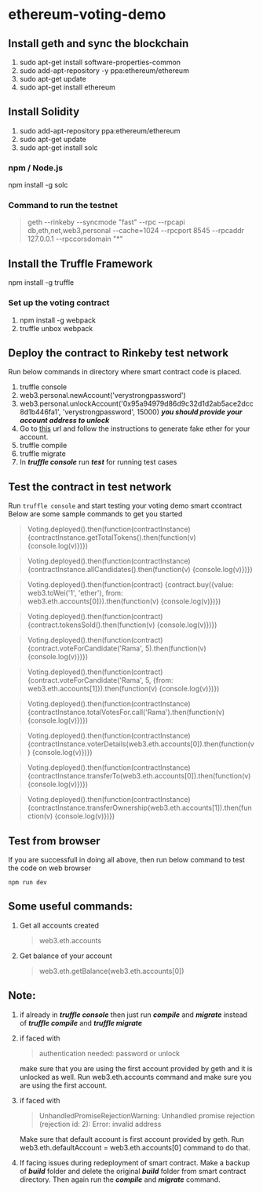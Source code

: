 
# ethereum-voting-demo

## Install geth and sync the blockchain

 1. sudo apt-get install software-properties-common
 2. sudo add-apt-repository -y ppa:ethereum/ethereum
 3. sudo apt-get update
 4. sudo apt-get install ethereum
 
## Install Solidity

 1. sudo add-apt-repository ppa:ethereum/ethereum
 2. sudo apt-get update
 3. sudo apt-get install solc
 
### npm / Node.js

npm install -g solc

### Command to run the testnet

> geth --rinkeby --syncmode "fast" --rpc --rpcapi db,eth,net,web3,personal --cache=1024  --rpcport 8545 --rpcaddr 127.0.0.1 --rpccorsdomain "*"


## Install the Truffle Framework
npm install -g truffle

### Set up the voting contract
 1. npm install -g webpack
 2. truffle unbox webpack

## Deploy the contract to Rinkeby test network
Run below commands in directory where smart contract code is placed. 
 1. truffle console
 2. web3.personal.newAccount('verystrongpassword')
 3. web3.personal.unlockAccount('0x95a94979d86d9c32d1d2ab5ace2dcc8d1b446fa1', 'verystrongpassword', 15000) ***you  should provide your account address to unlock***
 4. Go to [this](https://faucet.rinkeby.io/) url and follow the instructions to generate fake ether for your account.
 5. truffle compile
 6. truffle migrate
 7. In ***truffle console*** run ***test*** for running test cases

## Test the contract in test network
Run `truffle console` and start testing your voting demo smart ccontract
Below are some sample commands to get you started

> Voting.deployed().then(function(contractInstance) {contractInstance.getTotalTokens().then(function(v) {console.log(v)})})

> Voting.deployed().then(function(contractInstance) {contractInstance.allCandidates().then(function(v) {console.log(v)})})

> Voting.deployed().then(function(contract) {contract.buy({value: web3.toWei('1', 'ether'), from: web3.eth.accounts[0]}).then(function(v) {console.log(v)})})

> Voting.deployed().then(function(contract) {contract.tokensSold().then(function(v) {console.log(v)})})

> Voting.deployed().then(function(contract) {contract.voteForCandidate('Rama', 5).then(function(v) {console.log(v)})})

> Voting.deployed().then(function(contract) {contract.voteForCandidate('Rama', 5, {from: web3.eth.accounts[1]}).then(function(v) {console.log(v)})})

> Voting.deployed().then(function(contractInstance) {contractInstance.totalVotesFor.call('Rama').then(function(v) {console.log(v)})})

> Voting.deployed().then(function(contractInstance) {contractInstance.voterDetails(web3.eth.accounts[0]).then(function(v) {console.log(v)})})

> Voting.deployed().then(function(contractInstance) {contractInstance.transferTo(web3.eth.accounts[0]).then(function(v) {console.log(v)})})

> Voting.deployed().then(function(contractInstance) {contractInstance.transferOwnership(web3.eth.accounts[1]).then(function(v) {console.log(v)})})

## Test from browser
If you are successfull in doing all above, then run below command to test the code on web browser

    npm run dev

## Some useful commands:
1. Get all accounts created
	> web3.eth.accounts
2. Get balance of your account
	> web3.eth.getBalance(web3.eth.accounts[0])

## Note:
1.  if already in ***truffle console*** then just run ***compile*** and ***migrate*** instead of ***truffle compile*** and ***truffle migrate***

2. if faced with 
	> authentication needed: password or unlock
	
	make sure that you are using the first account provided by geth and it is 					unlocked as well. Run web3.eth.accounts command and make sure you are using the first account.

3. if faced with 
	> UnhandledPromiseRejectionWarning: Unhandled promise rejection (rejection id: 2): Error: invalid address
	
	Make sure that default account is first account provided by geth. Run web3.eth.defaultAccount = web3.eth.accounts[0] command to do that.

6. If facing issues during redeployment of smart contract. Make a backup of ***build*** folder and delete the original ***build*** folder from smart contract directory. Then again run the ***compile*** and ***migrate*** command.
